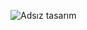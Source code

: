 ![Adsız tasarım](https://user-images.githubusercontent.com/39015459/152695307-2a58021d-9ab4-494c-92a4-9fe8c256bb5d.gif)
